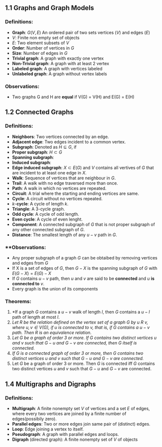 ## 1.1 Graphs and Graph Models

### Definitions:
  - **Graph**: $G(V,E)$ An ordered pair of two sets vertices $(V)$ and edges $(E)$
  - $V$: Finite non empty set of objects
  - $E$: Two element subsets of $V$
  - **Order**: Number of vertices in $G$
  - **Size**: Number of edges in $G$
  - **Trivial graph**: A graph with exactly one vertex
  - **Non-Trivial graph**: A graph with at least 2 vertex
  - **Labeled graph**: A graph with vertices labeled
  - **Unlabeled graph**: A graph without vertex labels

### Observations:
 - Two graphs G and H are **equal** if V(G) = V(H) and E(G) = E(H)

## 1.2 Connected Graphs

### **Definitions**:
 - **Neighbors**: Two vertices connected by an edge.
 - **Adjacent edge**: Two edges incident to a common vertex.
 - **Subgraph**: Denoted as $H\subseteq G$, if 
 - **Proper subgraph**: $H \subset G$ 
 - **Spanning subgraph**:
 - **Induced subgraph**:
 - **Edge induced subgraph**: $X \subset E(G)$ and $V$ contains all vertives of $G$ that are incident to at least one edge in $X$.
 - **Walk**: Sequence of vertices that are neighbour in $G$.
 - **Trail**: A walk with no edge traversed more than once.
 - **Path**: A walk in which no vertices are repeated.
 - **Circuit**: A trial where the starting and ending vertices are same.
 - **Cycle**: A circuit without no vertices repeated.
 - $k$-**cycle**: A cycle of length $k$.
 - **Triangle**: A 3-cycle graph.
 - **Odd cycle**: A cycle of odd length.
 - **Even cycle**: A cycle of even lenght.
 - **Component**: A connected subgraph of $G$ that is not proper subgraph of any other connected subgraph of $G$.
 - **Distance**: The smallest length of any $u-v$ path in $G$.
 

### **Observations:
 - Any proper subgraph of a graph $G$ can be obtaibed by removing vertices and edges from $G$
 - If X is a set of edges of $G$, then $G-X$ is the spanning subgraph of $G$ with $E(G-X)=E(G)-X$
 - If $G$ contains $u-v$ path, then $u$ and $v$ are said to be **connected** and $u$ **is connected to** $v$.
 - Every graph is the union of its components

### Theorems:
 1. *If a graph $G$ contains a $u-v$ walk of length $l$, then $G$ contains a $u-l$ path of length at most $l$.
 2. *Let $R$ be the relation defined on the vertex set of a graph $G$ by $u\ R\ v$, where $u, v ∈ V(G)$, if $u$ is connected to $v$, that is, if G contains a $u − v$ path. Then $R$ is an equivalence relation.*
 3. *Let $G$ be a graph of order 3 or more. If $G$ contains two distinct vertices $u$ and $v$ such that $G − u$ and $G − v$ are connected, then $G$ itself is connected.*
 4. *If $G$ is a connected graph of order 3 or more, then $G$ contains two distinct vertices $u$ and $v$ such that $G-u$ and $G-v$ are connected.*
 5. Let $G$ be a graph of order 3 or more. Then $G$ is connected iff $G$ contains two distinct vertices $u$ and $v$ such that $G-u$ and $G-v$ are connected.

## 1.4 Multigraphs and Digraphs

### Definitions:
 - **Multigraph**: A finite nonempty set $V$ of vertices and a set $E$ of edges, where every two vertices are joined by a finite number of edges(possibily zero).
 - **Parallel edges**: Two or more edges join same pair of (distinct) edges.
 - **Loop**: Edge joining a vertex to itself.
 - **Pseudograph**: A graph with parallel edges and loops.
 - **Digraph** (directed graph): A finite nonempty set of $V$ of objects  